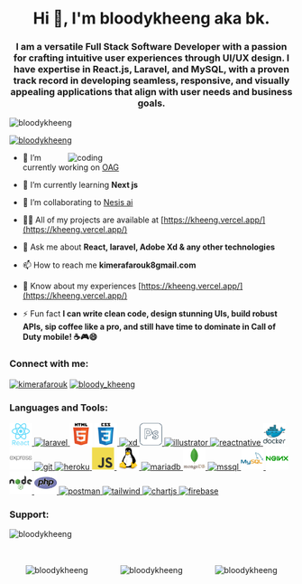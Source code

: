 <h1 align="center">Hi 👋, I'm bloodykheeng aka bk.</h1>
<h3 align="center">I am a versatile Full Stack Software Developer with a passion for crafting intuitive user experiences through UI/UX design. I have expertise in React.js, Laravel, and MySQL, with a proven track record in developing seamless, responsive, and visually appealing applications that align with user needs and business goals.</h3>

<p align="left"> <img src="https://komarev.com/ghpvc/?username=bloodykheeng&label=Profile%20views&color=0e75b6&style=flat" alt="bloodykheeng" /> </p>

<p align="left"> <a href="https://github.com/ryo-ma/github-profile-trophy"><img src="https://github-profile-trophy.vercel.app/?username=bloodykheeng" alt="bloodykheeng" /></a> </p>

<img align="right" alt="coding" width="400" src="https://media.tenor.com/C9qukZqPPS4AAAAM/coding-typing.gif"/>

- 🔭 I’m currently working on [OAG](https://cfp.oag.go.ug/)

- 🌱 I’m currently learning **Next js**

- 👯 I’m collaborating to [Nesis ai](https://ametnes.github.io/nesis/)

- 👨‍💻 All of my projects are available at [https://kheeng.vercel.app/](https://kheeng.vercel.app/)

- 💬 Ask me about **React, laravel, Adobe Xd & any other technologies**

- 📫 How to reach me **kimerafarouk8gmail.com**

- 📄 Know about my experiences [https://kheeng.vercel.app/](https://kheeng.vercel.app/)

- ⚡ Fun fact **I can write clean code, design stunning UIs, build robust APIs, sip coffee like a pro, and still have time to dominate in Call of Duty mobile! ☕🎮😄**

<h3 align="left">Connect with me:</h3>
<p align="left">
<a href="https://linkedin.com/in/kimerafarouk" target="blank"><img align="center" src="https://raw.githubusercontent.com/rahuldkjain/github-profile-readme-generator/master/src/images/icons/Social/linked-in-alt.svg" alt="kimerafarouk" height="30" width="40" /></a>
<a href="https://instagram.com/bloody_kheeng" target="blank"><img align="center" src="https://raw.githubusercontent.com/rahuldkjain/github-profile-readme-generator/master/src/images/icons/Social/instagram.svg" alt="bloody_kheeng" height="30" width="40" /></a>
</p>

<h3 align="left">Languages and Tools:</h3>
<p align="left">
</a> <a href="https://reactjs.org/" target="_blank" rel="noreferrer"> <img src="https://raw.githubusercontent.com/devicons/devicon/master/icons/react/react-original-wordmark.svg" alt="react" width="40" height="40"/><a href="https://laravel.com/" target="_blank" rel="noreferrer"> <img src="https://encrypted-tbn0.gstatic.com/images?q=tbn:ANd9GcRnhoVwuJmtF1Lu4t9WcsZ7fESV9KdIQ7pVHw&s" alt="laravel" width="40" height="40"/><a href="https://www.w3.org/html/" target="_blank" rel="noreferrer"> <img src="https://raw.githubusercontent.com/devicons/devicon/master/icons/html5/html5-original-wordmark.svg" alt="html5" width="40" height="40"/></a> <a href="https://www.w3schools.com/css/" target="_blank" rel="noreferrer"> <img src="https://raw.githubusercontent.com/devicons/devicon/master/icons/css3/css3-original-wordmark.svg" alt="css3" width="40" height="40"/> </a>  <a href="https://www.adobe.com/products/xd.html" target="_blank" rel="noreferrer"> <img src="https://seeklogo.com/images/A/adobe-xd-logo-64364E3A24-seeklogo.com.png" alt="xd" width="40" height="40"/> </a><a href="https://www.photoshop.com/en" target="_blank" rel="noreferrer"> <img src="https://raw.githubusercontent.com/devicons/devicon/master/icons/photoshop/photoshop-line.svg" alt="photoshop" width="40" height="40"/> </a><a href="https://www.adobe.com/in/products/illustrator.html" target="_blank" rel="noreferrer"> <img src="https://www.vectorlogo.zone/logos/adobe_illustrator/adobe_illustrator-icon.svg" alt="illustrator" width="40" height="40"/> </a><a href="https://reactnative.dev/" target="_blank" rel="noreferrer"> <img src="https://reactnative.dev/img/header_logo.svg" alt="reactnative" width="40" height="40"/> </a><a href="https://www.docker.com/" target="_blank" rel="noreferrer"> <img src="https://raw.githubusercontent.com/devicons/devicon/master/icons/docker/docker-original-wordmark.svg" alt="docker" width="40" height="40"/> </a> <a href="https://expressjs.com" target="_blank" rel="noreferrer"> <img src="https://raw.githubusercontent.com/devicons/devicon/master/icons/express/express-original-wordmark.svg" alt="express" width="40" height="40"/> </a>  <a href="https://git-scm.com/" target="_blank" rel="noreferrer"> <img src="https://www.vectorlogo.zone/logos/git-scm/git-scm-icon.svg" alt="git" width="40" height="40"/> </a> <a href="https://heroku.com" target="_blank" rel="noreferrer"> <img src="https://www.vectorlogo.zone/logos/heroku/heroku-icon.svg" alt="heroku" width="40" height="40"/> </a>  </a>  <a href="https://developer.mozilla.org/en-US/docs/Web/JavaScript" target="_blank" rel="noreferrer"> <img src="https://raw.githubusercontent.com/devicons/devicon/master/icons/javascript/javascript-original.svg" alt="javascript" width="40" height="40"/> </a>  </a> <a href="https://www.linux.org/" target="_blank" rel="noreferrer"> <img src="https://raw.githubusercontent.com/devicons/devicon/master/icons/linux/linux-original.svg" alt="linux" width="40" height="40"/> </a> <a href="https://mariadb.org/" target="_blank" rel="noreferrer"> <img src="https://www.vectorlogo.zone/logos/mariadb/mariadb-icon.svg" alt="mariadb" width="40" height="40"/> </a> <a href="https://www.mongodb.com/" target="_blank" rel="noreferrer"> <img src="https://raw.githubusercontent.com/devicons/devicon/master/icons/mongodb/mongodb-original-wordmark.svg" alt="mongodb" width="40" height="40"/> </a> <a href="https://www.microsoft.com/en-us/sql-server" target="_blank" rel="noreferrer"> <img src="https://www.svgrepo.com/show/303229/microsoft-sql-server-logo.svg" alt="mssql" width="40" height="40"/> </a> <a href="https://www.mysql.com/" target="_blank" rel="noreferrer"> <img src="https://raw.githubusercontent.com/devicons/devicon/master/icons/mysql/mysql-original-wordmark.svg" alt="mysql" width="40" height="40"/> </a> <a href="https://www.nginx.com" target="_blank" rel="noreferrer"> <img src="https://raw.githubusercontent.com/devicons/devicon/master/icons/nginx/nginx-original.svg" alt="nginx" width="40" height="40"/> </a> <a href="https://nodejs.org" target="_blank" rel="noreferrer"> <img src="https://raw.githubusercontent.com/devicons/devicon/master/icons/nodejs/nodejs-original-wordmark.svg" alt="nodejs" width="40" height="40"/> </a>  <a href="https://www.php.net" target="_blank" rel="noreferrer"> <img src="https://raw.githubusercontent.com/devicons/devicon/master/icons/php/php-original.svg" alt="php" width="40" height="40"/> </a> <a href="https://postman.com" target="_blank" rel="noreferrer"> <img src="https://www.vectorlogo.zone/logos/getpostman/getpostman-icon.svg" alt="postman" width="40" height="40"/>  </a>  <a href="https://tailwindcss.com/" target="_blank" rel="noreferrer"> <img src="https://www.vectorlogo.zone/logos/tailwindcss/tailwindcss-icon.svg" alt="tailwind" width="40" height="40"/> </a>  <a href="https://www.chartjs.org" target="_blank" rel="noreferrer"> <img src="https://www.chartjs.org/media/logo-title.svg" alt="chartjs" width="40" height="40"/> </a><a href="https://firebase.google.com/" target="_blank" rel="noreferrer"> <img src="https://www.vectorlogo.zone/logos/firebase/firebase-icon.svg" alt="firebase" width="40" height="40"/> </a>  </p>

<h3 align="left">Support:</h3>
<p><a href="https://ko-fi.com/bloodykheeng"> <img align="left" src="https://cdn.ko-fi.com/cdn/kofi3.png?v=3" height="50" width="210" alt="bloodykheeng" /></a></p><br><br>

<div style="display: flex; justify-content: space-around; flex-wrap: wrap; align-items: center; margin: 20px 0;">
  <img align="left" src="https://github-readme-stats.vercel.app/api/top-langs?username=bloodykheeng&show_icons=true&locale=en&layout=compact" alt="bloodykheeng" style="margin: 10px;">
  
  <img align="center" src="https://github-readme-stats.vercel.app/api?username=bloodykheeng&show_icons=true&locale=en" alt="bloodykheeng" style="margin: 10px;">
  
  <img align="center" src="https://github-readme-streak-stats.herokuapp.com/?user=bloodykheeng&" alt="bloodykheeng" style="margin: 10px;">
</div>

